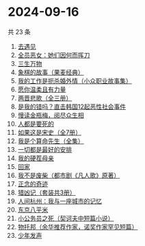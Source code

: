 # 2024-09-16

共 23 条

<!-- BEGIN WEREAD -->
<!-- 最后更新时间 2024-09-16 19:12:48 +0800 -->
1. [去遇见](https://weread.qq.com/web/bookDetail/a3d32170813ab907fg0154f3)
1. [全员恶女：她们因何而挥刀](https://weread.qq.com/web/bookDetail/60b32170813ab9330g0171f9)
1. [三生万物](https://weread.qq.com/web/bookDetail/48432b50813ab9339g013f3f)
1. [象棋的故事（果麦经典）](https://weread.qq.com/web/bookDetail/df532860813ab8dcbg0128a9)
1. [我的工作是扼杀婚外情（小众职业故事集）](https://weread.qq.com/web/bookDetail/32e32f80813ab92c1g011d73)
1. [愿你温柔且有力量](https://weread.qq.com/web/bookDetail/a4732dd0813ab83d5g0174e6)
1. [两晋悲歌（全三册）](https://weread.qq.com/web/bookDetail/65132520813ab9339g0117bf)
1. [是我的错吗？直击韩国12起恶性社会事件](https://weread.qq.com/web/bookDetail/e7132600813ab930eg012842)
1. [慢读金瓶梅，阅尽众生相](https://weread.qq.com/web/bookDetail/f5232170813ab92d3g01499d)
1. [人都是要死的](https://weread.qq.com/web/bookDetail/3293215071cc6dae3292b9e)
1. [如果这是宋史（全7册）](https://weread.qq.com/web/bookDetail/6d5322a0813ab926cg01980e)
1. [我是个算命先生（全集）](https://weread.qq.com/web/bookDetail/966326e05c896b966ddd00e)
1. [一切都是最好的安排](https://weread.qq.com/web/bookDetail/0fb32b10595fa90fb385a97)
1. [我的硬茬母亲](https://weread.qq.com/web/bookDetail/028326e0813ab930eg0110c4)
1. [回家](https://weread.qq.com/web/bookDetail/d0432270813ab7696g010a9d)
1. [我不是废柴（都市剧《凡人歌》原著）](https://weread.qq.com/web/bookDetail/47e32340813ab86b5g0149a7)
1. [正念的奇迹](https://weread.qq.com/web/bookDetail/91d32d507182d1ac91d64f2)
1. [猎凶记（套装共3册）](https://weread.qq.com/web/bookDetail/5b032470813ab91f4g013346)
1. [人间杭州：我与一座城市的记忆](https://weread.qq.com/web/bookDetail/34e329a0727cf3ef34ec1a5)
1. [东京八平米](https://weread.qq.com/web/bookDetail/c4332ab0813ab7f5cg017038)
1. [小公务员之死（契诃夫中短篇小说）](https://weread.qq.com/web/bookDetail/2cc32eb054c5e92cc509b01)
1. [物托邦（余华推荐作家，诺奖作家罕见短篇）](https://weread.qq.com/web/bookDetail/806327c0813ab92b1g012235)
1. [少年发声](https://weread.qq.com/web/bookDetail/45032570725cad7345009bf)
<!-- END WEREAD -->